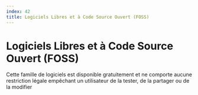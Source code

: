 ```yaml
---
index: 42
title: Logiciels Libres et à Code Source Ouvert (FOSS)
---
```

# Logiciels Libres et à Code Source Ouvert (FOSS)

Cette famille de logiciels est disponible gratuitement et ne comporte aucune restriction légale empêchant un utilisateur de la tester, de la partager ou de la modifier
